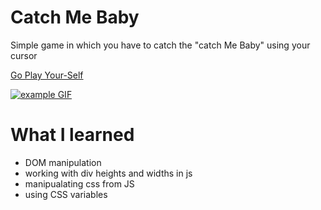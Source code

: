 # Catch Me Baby

Simple game in which you have to catch the "catch Me Baby" using your cursor

[Go Play Your-Self](https://yuganksingh.github.io/calculator/)

[![example GIF](./example.gif)](https://yuganksingh.github.io/catch-me/)



# What I learned
- DOM manipulation
- working with div heights and widths in js
- manipualating css from JS
- using CSS variables

